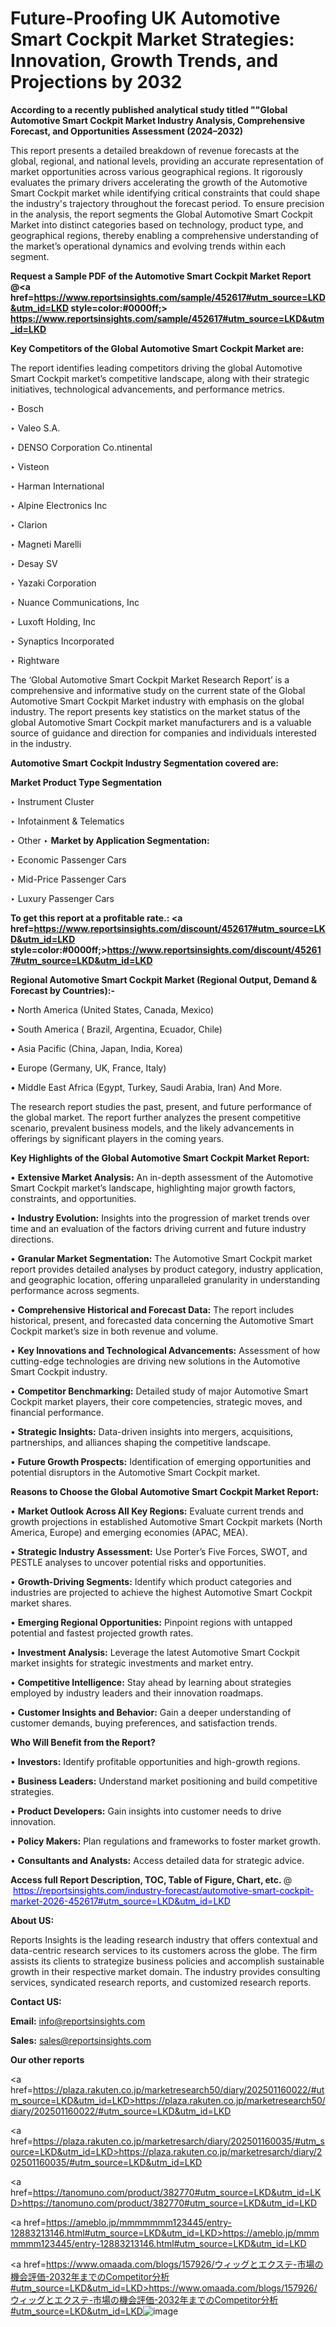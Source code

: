 # Future-Proofing UK Automotive Smart Cockpit Market Strategies: Innovation, Growth Trends, and Projections by 2032

<strong>According to a recently published analytical study titled ""Global Automotive Smart Cockpit Market Industry Analysis, Comprehensive Forecast, and Opportunities Assessment (2024–2032)</strong>

This report presents a detailed breakdown of revenue forecasts at the global, regional, and national levels, providing an accurate representation of market opportunities across various geographical regions. It rigorously evaluates the primary drivers accelerating the growth of the Automotive Smart Cockpit market while identifying critical constraints that could shape the industry's trajectory throughout the forecast period. To ensure precision in the analysis, the report segments the Global Automotive Smart Cockpit Market into distinct categories based on technology, product type, and geographical regions, thereby enabling a comprehensive understanding of the market’s operational dynamics and evolving trends within each segment.

<strong>Request a Sample PDF of the Automotive Smart Cockpit Market Report </strong><strong>@<a href=https://www.reportsinsights.com/sample/452617#utm_source=LKD&utm_id=LKD style=color:#0000ff;> https://www.reportsinsights.com/sample/452617#utm_source=LKD&utm_id=LKD</a></strong></font>

<strong>Key Competitors of the Global Automotive Smart Cockpit Market are:</strong>

The report identifies leading competitors driving the global Automotive Smart Cockpit market’s competitive landscape, along with their strategic initiatives, technological advancements, and performance metrics.

‣ Bosch

‣ Valeo S.A.

‣ DENSO Corporation
 Co.ntinental

‣ Visteon

‣ Harman International

‣ Alpine Electronics Inc

‣ Clarion

‣ Magneti Marelli

‣ Desay SV

‣ Yazaki Corporation

‣ Nuance Communications, Inc

‣ Luxoft Holding, Inc

‣ Synaptics Incorporated

‣ Rightware

The ‘Global Automotive Smart Cockpit Market Research Report’ is a comprehensive and informative study on the current state of the Global Automotive Smart Cockpit Market industry with emphasis on the global industry. The report presents key statistics on the market status of the global Automotive Smart Cockpit market manufacturers and is a valuable source of guidance and direction for companies and individuals interested in the industry.

<strong>Automotive Smart Cockpit Industry Segmentation covered are:</strong>

<strong>Market Product Type Segmentation</strong>

‣ Instrument Cluster

‣ Infotainment & Telematics

‣ Other
‣ 
<strong>Market by Application Segmentation:</strong>

‣ Economic Passenger Cars

‣ Mid-Price Passenger Cars

‣ Luxury Passenger Cars

<strong>To get this report at a profitable rate.: <a href=https://www.reportsinsights.com/discount/452617#utm_source=LKD&utm_id=LKD style=color:#0000ff;>https://www.reportsinsights.com/discount/452617#utm_source=LKD&utm_id=LKD</a></strong></font>

<strong>Regional Automotive Smart Cockpit Market (Regional Output, Demand &amp; Forecast by Countries):-</strong>

• North America (United States, Canada, Mexico)

• South America ( Brazil, Argentina, Ecuador, Chile)

• Asia Pacific (China, Japan, India, Korea)

• Europe (Germany, UK, France, Italy)

• Middle East Africa (Egypt, Turkey, Saudi Arabia, Iran) And More.

The research report studies the past, present, and future performance of the global market. The report further analyzes the present competitive scenario, prevalent business models, and the likely advancements in offerings by significant players in the coming years.

<strong>Key Highlights of the Global Automotive Smart Cockpit Market Report:</strong>

• <strong>Extensive Market Analysis:</strong> An in-depth assessment of the Automotive Smart Cockpit market’s landscape, highlighting major growth factors, constraints, and opportunities.

• <strong>Industry Evolution:</strong> Insights into the progression of market trends over time and an evaluation of the factors driving current and future industry directions.

• <strong>Granular Market Segmentation:</strong> The Automotive Smart Cockpit market report provides detailed analyses by product category, industry application, and geographic location, offering unparalleled granularity in understanding performance across segments.

• <strong>Comprehensive Historical and Forecast Data:</strong> The report includes historical, present, and forecasted data concerning the Automotive Smart Cockpit market’s size in both revenue and volume.

• <strong>Key Innovations and Technological Advancements:</strong> Assessment of how cutting-edge technologies are driving new solutions in the Automotive Smart Cockpit industry.

• <strong>Competitor Benchmarking:</strong> Detailed study of major Automotive Smart Cockpit market players, their core competencies, strategic moves, and financial performance.

• <strong>Strategic Insights:</strong> Data-driven insights into mergers, acquisitions, partnerships, and alliances shaping the competitive landscape.

• <strong>Future Growth Prospects:</strong> Identification of emerging opportunities and potential disruptors in the Automotive Smart Cockpit market.

<strong>Reasons to Choose the Global Automotive Smart Cockpit Market Report:</strong>

• <strong>Market Outlook Across All Key Regions:</strong> Evaluate current trends and growth projections in established Automotive Smart Cockpit markets (North America, Europe) and emerging economies (APAC, MEA).

• <strong>Strategic Industry Assessment:</strong> Use Porter’s Five Forces, SWOT, and PESTLE analyses to uncover potential risks and opportunities.

• <strong>Growth-Driving Segments:</strong> Identify which product categories and industries are projected to achieve the highest Automotive Smart Cockpit market shares.

• <strong>Emerging Regional Opportunities:</strong> Pinpoint regions with untapped potential and fastest projected growth rates.

• <strong>Investment Analysis:</strong> Leverage the latest Automotive Smart Cockpit market insights for strategic investments and market entry.

• <strong>Competitive Intelligence:</strong> Stay ahead by learning about strategies employed by industry leaders and their innovation roadmaps.

• <strong>Customer Insights and Behavior:</strong> Gain a deeper understanding of customer demands, buying preferences, and satisfaction trends.

<strong>Who Will Benefit from the Report?</strong>

• <strong>Investors:</strong> Identify profitable opportunities and high-growth regions.

• <strong>Business Leaders:</strong> Understand market positioning and build competitive strategies.

• <strong>Product Developers:</strong> Gain insights into customer needs to drive innovation.

• <strong>Policy Makers:</strong> Plan regulations and frameworks to foster market growth.

• <strong>Consultants and Analysts:</strong> Access detailed data for strategic advice.
</ul>
<strong>Access full Report Description, TOC, Table of Figure, Chart, etc. </strong>@  <a href=https://reportsinsights.com/industry-forecast/automotive-smart-cockpit-market-2026-452617#utm_source=LKD&utm_id=LKD style=color:#0000ff;>https://reportsinsights.com/industry-forecast/automotive-smart-cockpit-market-2026-452617#utm_source=LKD&utm_id=LKD</a></font>

<strong><strong>About US</strong>:</strong>

Reports Insights is the leading research industry that offers contextual and data-centric research services to its customers across the globe. The firm assists its clients to strategize business policies and accomplish sustainable growth in their respective market domain. The industry provides consulting services, syndicated research reports, and customized research reports.

<strong>Contact US:</strong>

<p class=""""><b>Email:</b> <a href=mailto:info@reportsinsights.com>info@reportsinsights.com</a></p>
<p class=""""><b>Sales:</b> <a href=mailto:sales@reportsinsights.com>sales@reportsinsights.com</a></p>

<strong>Our other reports</strong>

<a href=https://plaza.rakuten.co.jp/marketresearch50/diary/202501160022/#utm_source=LKD&utm_id=LKD>https://plaza.rakuten.co.jp/marketresearch50/diary/202501160022/#utm_source=LKD&utm_id=LKD</a>

<a href=https://plaza.rakuten.co.jp/marketresarch/diary/202501160035/#utm_source=LKD&utm_id=LKD>https://plaza.rakuten.co.jp/marketresarch/diary/202501160035/#utm_source=LKD&utm_id=LKD</a>

<a href=https://tanomuno.com/product/382770#utm_source=LKD&utm_id=LKD>https://tanomuno.com/product/382770#utm_source=LKD&utm_id=LKD</a>

<a href=https://ameblo.jp/mmmmmmm123445/entry-12883213146.html#utm_source=LKD&utm_id=LKD>https://ameblo.jp/mmmmmmm123445/entry-12883213146.html#utm_source=LKD&utm_id=LKD</a>

<a href=https://www.omaada.com/blogs/157926/ウィッグとエクステ-市場の機会評価-2032年までのCompetitor分析#utm_source=LKD&utm_id=LKD>https://www.omaada.com/blogs/157926/ウィッグとエクステ-市場の機会評価-2032年までのCompetitor分析#utm_source=LKD&utm_id=LKD</a>![image](https://github.com/user-attachments/assets/c9189782-c8ed-440e-9912-d357839471c8)
